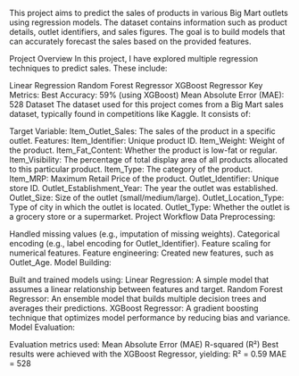 This project aims to predict the sales of products in various Big Mart outlets using regression models. The dataset contains information such as product details, outlet identifiers, and sales figures. The goal is to build models that can accurately forecast the sales based on the provided features.

Project Overview
In this project, I have explored multiple regression techniques to predict sales. These include:

Linear Regression
Random Forest Regressor
XGBoost Regressor
Key Metrics:
Best Accuracy: 59% (using XGBoost)
Mean Absolute Error (MAE): 528
Dataset
The dataset used for this project comes from a Big Mart sales dataset, typically found in competitions like Kaggle. It consists of:

Target Variable:
Item_Outlet_Sales: The sales of the product in a specific outlet.
Features:
Item_Identifier: Unique product ID.
Item_Weight: Weight of the product.
Item_Fat_Content: Whether the product is low-fat or regular.
Item_Visibility: The percentage of total display area of all products allocated to this particular product.
Item_Type: The category of the product.
Item_MRP: Maximum Retail Price of the product.
Outlet_Identifier: Unique store ID.
Outlet_Establishment_Year: The year the outlet was established.
Outlet_Size: Size of the outlet (small/medium/large).
Outlet_Location_Type: Type of city in which the outlet is located.
Outlet_Type: Whether the outlet is a grocery store or a supermarket.
Project Workflow
Data Preprocessing:

Handled missing values (e.g., imputation of missing weights).
Categorical encoding (e.g., label encoding for Outlet_Identifier).
Feature scaling for numerical features.
Feature engineering: Created new features, such as Outlet_Age.
Model Building:

Built and trained models using:
Linear Regression: A simple model that assumes a linear relationship between features and target.
Random Forest Regressor: An ensemble model that builds multiple decision trees and averages their predictions.
XGBoost Regressor: A gradient boosting technique that optimizes model performance by reducing bias and variance.
Model Evaluation:

Evaluation metrics used:
Mean Absolute Error (MAE)
R-squared (R²)
Best results were achieved with the XGBoost Regressor, yielding:
R² = 0.59
MAE = 528
